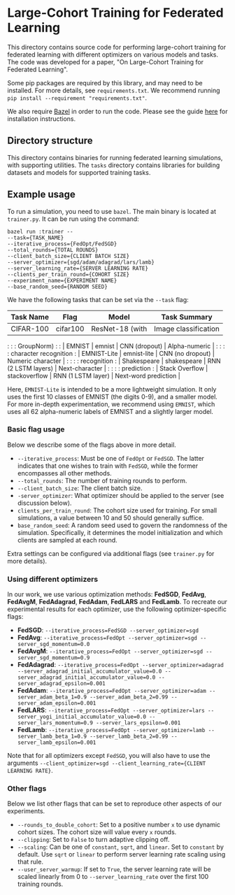 # Large-Cohort Training for Federated Learning

This directory contains source code for performing large-cohort training for
federated learning with different optimizers on various models and tasks. The
code was developed for a paper, "On Large-Cohort Training for Federated
Learning".

Some pip packages are required by this library, and may need to be installed.
For more details, see `requirements.txt`. We recommend running `pip install
--requirement "requirements.txt"`.

We also require [Bazel](https://www.bazel.build/) in order to run the code.
Please see the guide
[here](https://docs.bazel.build/versions/master/install.html) for installation
instructions.

## Directory structure

This directory contains binaries for running federated learning simulations,
with supporting utilities. The `tasks` directory contains libraries for building
datasets and models for supported training tasks.

## Example usage

To run a simulation, you need to use `bazel`. The main binary is located at
`trainer.py`. It can be run using the command:

```
bazel run :trainer --
--task={TASK_NAME}
--iterative_process={FedOpt/FedSGD}
--total_rounds={TOTAL ROUNDS}
--client_batch_size={CLIENT BATCH SIZE}
--server_optimizer={sgd/adam/adagrad/lars/lamb}
--server_learning_rate={SERVER LEARNING RATE}
--clients_per_train_round={COHORT SIZE}
--experiment_name={EXPERIMENT NAME}
--base_random_seed={RANDOM SEED}
```

We have the following tasks that can be set via the `--task` flag:

| Task Name      | Flag          | Model               | Task Summary          |
| -------------- | ------------- | ------------------- | --------------------- |
| CIFAR-100      | cifar100      | ResNet-18 (with     | Image classification  |
:                :               : GroupNorm)          :                       :
| EMNIST         | emnist        | CNN (dropout)       | Alpha-numeric         |
:                :               :                     : character recognition :
| EMNIST-Lite    | emnist-lite   | CNN (no dropout)    | Numeric character     |
:                :               :                     : recognition           :
| Shakespeare    | shakespeare   | RNN (2 LSTM layers) | Next-character        |
:                :               :                     : prediction            :
| Stack Overflow | stackoverflow | RNN (1 LSTM layer)  | Next-word prediction  |

Here, `EMNIST-Lite` is intended to be a more lightweight simulation. It only
uses the first 10 classes of EMNIST (the digits 0-9), and a smaller model. For
more in-depth experimentation, we recommend using `EMNIST`, which uses all 62
alpha-numeric labels of EMNIST and a slightly larger model.

### Basic flag usage

Below we describe some of the flags above in more detail.

*   `--iterative_process`: Must be one of `FedOpt` or `FedSGD`. The latter
    indicates that one wishes to train with `FedSGD`, while the former
    encompasses all other methods.
*   `--total_rounds`: The number of training rounds to perform.
*   `--client_batch_size`: The client batch size.
*   `-server_optimizer`: What optimizer should be applied to the server (see
    discussion below).
*   `clients_per_train_round`: The cohort size used for training. For small
    simulations, a value between 10 and 50 should generally suffice.
*   `base_random_seed`: A random seed used to govern the randomness of the
    simulation. Specifically, it determines the model initialization and which
    clients are sampled at each round.

Extra settings can be configured via additional flags (see `trainer.py` for more
details).

### Using different optimizers

In our work, we use various optimization methods: **FedSGD**, **FedAvg**,
**FedAvgM**, **FedAdagrad**, **FedAdam**, **FedLARS** and **FedLamb**. To
recreate our experimental results for each optimizer, use the following
optimizer-specific flags:

*   **FedSGD**: `--iterative_process=FedSGD --server_optimizer=sgd`
*   **FedAvg**: `--iterative_process=FedOpt --server_optimizer=sgd
    --server_sgd_momentum=0.0`
*   **FedAvgM**: `--iterative_process=FedOpt --server_optimizer=sgd
    --server_sgd_momentum=0.9`
*   **FedAdagrad**: `--iterative_process=FedOpt --server_optimizer=adagrad
    --server_adagrad_initial_accumulator_value=0.0
    --server_adagrad_initial_accumulator_value=0.0
    --server_adagrad_epsilon=0.001`
*   **FedAdam**: `--iterative_process=FedOpt --server_optimizer=adam
    --server_adam_beta_1=0.9 --server_adam_beta_2=0.99
    --server_adam_epsilon=0.001`
*   **FedLARS**: `--iterative_process=FedOpt --server_optimizer=lars
    --server_yogi_initial_accumulator_value=0.0 --server_lars_momentum=0.9
    --server_lars_epsilon=0.001`
*   **FedLamb**: `--iterative_process=FedOpt --server_optimizer=lamb
    --server_lamb_beta_1=0.9 --server_lamb_beta_2=0.99
    --server_lamb_epsilon=0.001`

Note that for all optimizers except `FedSGD`, you will also have to use the
arguments `--client_optimizer=sgd --client_learning_rate={CLIENT LEARNING
RATE}`.

### Other flags

Below we list other flags that can be set to reproduce other aspects of our
experiments.

*   `--rounds_to_double_cohort`: Set to a positive number `x` to use dynamic
    cohort sizes. The cohort size will value every `x` rounds.
*   `--clipping`: Set to `False` to turn adaptive clipping off.
*   `--scaling`: Can be one of `constant`, `sqrt`, and `linear`. Set to
    `constant` by default. Use `sqrt` or `linear` to perform server learning
    rate scaling using that rule.
*   `--user_server_warmup`: If set to `True`, the server learning rate will be
    scaled linearly from 0 to `--server_learning_rate` over the first 100
    training rounds.
